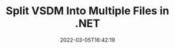 ---
############################# Static ############################
layout: "auto-gen"
date: 2022-03-05T16:42:19
draft: false

############################# Head ############################
head_title: "Split VSDM into Multiple Files in C# .NET"
head_description: "C# .NET users to split a single VSDM file into several files based on page numbers, page intervals, even or odd pages using documents merger API."

############################# Header ############################
title: "Split VSDM Into Multiple Files in .NET"
description: "Split a single VSDM file into several resultant files based on page numbers, page intervals, even or odd pages using documents merger API for .NET (C#, ASP.NET, VB.NET, .NET Core) applications."
bg_image: "https://cms.admin.containerize.com/templates/aspose/App_Themes/V3/images/bg/header1.png"
bg_overlay: false
button:
    enable: true
    icon: "fas fa-arrow-down"
    label: "Download Free Trial"
    link: "https://downloads.groupdocs.com/merger/net"

############################# SubMenu ############################
submenu:
    enable: true

    left:
        img_alt: "GroupDocs.Merger for .NET"
        image: "https://cms.admin.containerize.com/templates/groupdocs/images/product-logos/90x90-noborder/groupdocs-merger-net.png"
        product: "GroupDocs.Merger"
        platform: ".NET"

    middle:
        button:

            # button loop
            - link: "https://apireference.groupdocs.com/merger/net"
              text: "API Reference"

            # button loop
            - link: "https://github.com/groupdocs-merger"
              text: "Code Examples"

            # button loop
            - link: "https://products.groupdocs.app/merger/family"
              text: "Live Demos"

            # button loop
            - link: "https://purchase.groupdocs.com/pricing/merger/net"
              text: "Pricing"

    right:
        link_download: "https://downloads.groupdocs.com/merger"
        link_learn: "https://docs.groupdocs.com/merger/net"
        link_buy: "https://purchase.groupdocs.com"

############################# About ############################
about:
    enable: true
    title: "About GroupDocs.Merger for .NET API"
    content: |
        [GroupDocs.Merger for .NET](https://products.groupdocs.com/merger/net/) offers a simple solution to safely merge, split, move, remove, extract, swap & rotate between a wide range of document formats including PDF, Microsoft Office (Word, Excel, PowerPoint, OneNote), OpenDocument, HTML and many others within .NET applications. By adding just a few lines of the code, perform several document operations such as move, remove, rotate, swap, extract or change the orientation of pages within the documents. The documents merging API also supports previewing document pages as an image to analyse the document structure, formatting and content on the page.
        
        GroupDocs.Merger APIs are well supported on all major operating systems and platforms including .NET Framework, .NET Standard, .NET Core, Mono and Xamarin.

############################# Steps ############################
steps:
    enable: true
    title_left: "Split VSDM File Pages in .NET"
    content_left: |
        [GroupDocs.Merger](https://products.groupdocs.com/merger/net/) makes it easy for .NET developers to split a single VSDM file into multiple resultant files by implementing a few easy steps.

        *   Initialize <mark>**SplitOptions**</mark> class with output files path format.
        *   Create new instance of <mark>**Merger**</mark> class and pass source document path as a constructor parameter.
        *   Call <mark>**Split**</mark> method and pass <mark>**SplitOptions**</mark> object to save resultant documents.
        
    title_right: "System Requirements"
    content_right: |
        GroupDocs.Merger for .NET APIs are supported on all major platforms and operating systems. Before executing the code below, please make sure that you have the following prerequisites installed on your system.

        *   Operating Systems: Microsoft Windows, Linux, MacOS
        *   Development Environments: Visual Studio, Xamarin, MonoDevelop
        *   Frameworks: .NET Framework, .NET Standard, .NET Core, Mono
        *   Download the latest version of GroupDocs.Merger for .NET from [Nuget](https://www.nuget.org/packages/GroupDocs.Merger)
        
    code: |
        ```cs
        // Split VSDM file using GroupDocs.Merger API
        string filePath = "input.pdf";
        string filePathOut = "output.pdf";

        // Initialise SplitOptions class with output files path format
        SplitOptions splitOptions = new SplitOptions(filePathOut, new int[] { 3, 6, 8 });

        // Instantiate Merger with input VSDM document
        using (Merger merger = new Merger("input.vsdm"))
          {
            // Call Split method and pass SplitOptions object to save resultant documents
            merger.Split(splitOptions);
            
            // Call Save method and pass desired file path to save the output document
            merger.Save("output.vsdm");
          }
        ```

############################# Demos ############################
demos:
    enable: true
    title: "Live Demos - Split VSDM File Online"
    content: |
        Split VSDM file right now by visiting [GroupDocs.Merger Live Demos](https://products.groupdocs.app/splitter/vsdm) website.
        The live demo has the following benefits
        
############################# About Formats ############################
about_formats:
    enable: true
    format:
        # format loop
        - icon: "far fa-file-alt"
          title: "About VSDM File Format"
          content: |
            Files with VSDM extension are drawing files created with Microsoft Visio application that supports macros. VSDM files are OPC/XML drawings that are similar to VSDX but also provide the capability to run macros when the file is opened. Macros are user-defined actions/steps that are developed in Visual Basic for Applications (VBA) and can be used to perform repetitive tasks.

          link: "https://docs.fileformat.com/image/vsdm/"

############################# More Formats ############################
more_formats:
    enable: true
    title: "Split File of Other Formats"
    content: |
        .NET documents merger & split API for file formats and images. Split some of the popular file formats as stated below.
    format: 
        # format loop
        - name: "Split CSV File Pages in .NET"
          link: "https://products.groupdocs.com/merger/net/split/csv/"
          description: "Comma Separated Values File"

        # format loop
        - name: "Split DOC File Pages in .NET"
          link: "https://products.groupdocs.com/merger/net/split/doc/"
          description: "Microsoft Word Document"

        # format loop
        - name: "Split DOCM File Pages in .NET"
          link: "https://products.groupdocs.com/merger/net/split/docm/"
          description: "Microsoft Word Macro-Enabled Document"

        # format loop
        - name: "Split DOCX File Pages in .NET"
          link: "https://products.groupdocs.com/merger/net/split/docx/"
          description: "Microsoft Word Open XML Document"

        # format loop
        - name: "Split DOT File Pages in .NET"
          link: "https://products.groupdocs.com/merger/net/split/dot/"
          description: "Microsoft Word Document Template"

        # format loop
        - name: "Split DOTM File Pages in .NET"
          link: "https://products.groupdocs.com/merger/net/split/dotm/"
          description: "Microsoft Word Macro-Enabled Template"

        # format loop
        - name: "Split DOTX File Pages in .NET"
          link: "https://products.groupdocs.com/merger/net/split/dotx/"
          description: "Word Open XML Document Template"

        # format loop
        - name: "Split EPUB File Pages in .NET"
          link: "https://products.groupdocs.com/merger/net/split/epub/"
          description: "Digital E-Book File Format"

        # format loop
        - name: "Split HTML File Pages in .NET"
          link: "https://products.groupdocs.com/merger/net/split/html/"
          description: "Hyper Text Markup Language"

        # format loop
        - name: "Split MHT File Pages in .NET"
          link: "https://products.groupdocs.com/merger/net/split/mht/"
          description: "MIME Encapsulation of Aggregate HTML"

        # format loop
        - name: "Split MHTML File Pages in .NET"
          link: "https://products.groupdocs.com/merger/net/split/mhtml/"
          description: "MIME Encapsulation of Aggregate HTML"

        # format loop
        - name: "Split ODP File Pages in .NET"
          link: "https://products.groupdocs.com/merger/net/split/odp/"
          description: "OpenDocument Presentation File Format"

        # format loop
        - name: "Split ODS File Pages in .NET"
          link: "https://products.groupdocs.com/merger/net/split/ods/"
          description: "Open Document Spreadsheet"

        # format loop
        - name: "Split ODT File Pages in .NET"
          link: "https://products.groupdocs.com/merger/net/split/odt/"
          description: "Open Document Text"

        # format loop
        - name: "Split OTP File Pages in .NET"
          link: "https://products.groupdocs.com/merger/net/split/otp/"
          description: "Origin Graph Template"

        # format loop
        - name: "Split OTT File Pages in .NET"
          link: "https://products.groupdocs.com/merger/net/split/ott/"
          description: "Open Document Template"

        # format loop
        - name: "Split PDF File Pages in .NET"
          link: "https://products.groupdocs.com/merger/net/split/pdf/"
          description: "Portable Document"

        # format loop
        - name: "Split POTM File Pages in .NET"
          link: "https://products.groupdocs.com/merger/net/split/potm/"
          description: "Microsoft PowerPoint Template"

        # format loop
        - name: "Split POTX File Pages in .NET"
          link: "https://products.groupdocs.com/merger/net/split/potx/"
          description: "Microsoft PowerPoint Open XML Template"

        # format loop
        - name: "Split PPS File Pages in .NET"
          link: "https://products.groupdocs.com/merger/net/split/pps/"
          description: "Microsoft PowerPoint Slide Show"

        # format loop
        - name: "Split PPSM File Pages in .NET"
          link: "https://products.groupdocs.com/merger/net/split/ppsm/"
          description: "Microsoft PowerPoint Slide Show"

        # format loop
        - name: "Split PPSX File Pages in .NET"
          link: "https://products.groupdocs.com/merger/net/split/ppsx/"
          description: "PowerPoint Open XML Slide Show"

        # format loop
        - name: "Split PPT File Pages in .NET"
          link: "https://products.groupdocs.com/merger/net/split/ppt/"
          description: "PowerPoint Presentation"

        # format loop
        - name: "Split PPTM File Pages in .NET"
          link: "https://products.groupdocs.com/merger/net/split/pptm/"
          description: "Microsoft PowerPoint Presentation"

        # format loop
        - name: "Split PPTX File Pages in .NET"
          link: "https://products.groupdocs.com/merger/net/split/pptx/"
          description: "PowerPoint Open XML Presentation"

        # format loop
        - name: "Split PS File Pages in .NET"
          link: "https://products.groupdocs.com/merger/net/split/ps/"
          description: "PostScript (PS)"

        # format loop
        - name: "Split RTF File Pages in .NET"
          link: "https://products.groupdocs.com/merger/net/split/rtf/"
          description: "Rich Text File Format"

        # format loop
        - name: "Split TEX File Pages in .NET"
          link: "https://products.groupdocs.com/merger/net/split/tex/"
          description: "LaTeX Source Document"

        # format loop
        - name: "Split TSV File Pages in .NET"
          link: "https://products.groupdocs.com/merger/net/split/tsv/"
          description: "Tab Separated Values File"

        # format loop
        - name: "Split TXT File Pages in .NET"
          link: "https://products.groupdocs.com/merger/net/split/txt/"
          description: "Plain Text File Format"

        # format loop
        - name: "Split VDX File Pages in .NET"
          link: "https://products.groupdocs.com/merger/net/split/vdx/"
          description: "Microsoft Visio XML Drawing File Format"

        # format loop
        - name: "Split VSDX File Pages in .NET"
          link: "https://products.groupdocs.com/merger/net/split/vsdx/"
          description: "Microsoft Visio File Format"

        # format loop
        - name: "Split VSSM File Pages in .NET"
          link: "https://products.groupdocs.com/merger/net/split/vssm/"
          description: "Microsoft Visio Macro Enabled File Format"

        # format loop
        - name: "Split VSSX File Pages in .NET"
          link: "https://products.groupdocs.com/merger/net/split/vssx/"
          description: "Visio Stencil File Format"

        # format loop
        - name: "Split VSTM File Pages in .NET"
          link: "https://products.groupdocs.com/merger/net/split/vstm/"
          description: "Visio Macro-Enabled Drawing Template"

        # format loop
        - name: "Split VSTX File Pages in .NET"
          link: "https://products.groupdocs.com/merger/net/split/vstx/"
          description: "Microsoft Visio File Format"

        # format loop
        - name: "Split VSX File Pages in .NET"
          link: "https://products.groupdocs.com/merger/net/split/vsx/"
          description: "Vector Scalar Extension"

        # format loop
        - name: "Split VTX File Pages in .NET"
          link: "https://products.groupdocs.com/merger/net/split/vtx/"
          description: "Microsoft Visio Drawing Template"

        # format loop
        - name: "Split XLAM File Pages in .NET"
          link: "https://products.groupdocs.com/merger/net/split/xlam/"
          description: "Microsoft Excel Macro-Enabled Add-In"

        # format loop
        - name: "Split XLS File Pages in .NET"
          link: "https://products.groupdocs.com/merger/net/split/xls/"
          description: "Microsoft Excel Binary File Format"

        # format loop
        - name: "Split XLSB File Pages in .NET"
          link: "https://products.groupdocs.com/merger/net/split/xlsb/"
          description: "Microsoft Excel Binary Spreadsheet File"

        # format loop
        - name: "Split XLSM File Pages in .NET"
          link: "https://products.groupdocs.com/merger/net/split/xlsm/"
          description: "Microsoft Excel Macro-Enabled Spreadsheet"

        # format loop
        - name: "Split XLSX File Pages in .NET"
          link: "https://products.groupdocs.com/merger/net/split/xlsx/"
          description: "Microsoft Excel Open XML Spreadsheet"

        # format loop
        - name: "Split XLT File Pages in .NET"
          link: "https://products.groupdocs.com/merger/net/split/xlt/"
          description: "Microsoft Excel Template"

        # format loop
        - name: "Split XLTM File Pages in .NET"
          link: "https://products.groupdocs.com/merger/net/split/xltm/"
          description: "Microsoft Excel Macro-Enabled Template"

        # format loop
        - name: "Split XLTX File Pages in .NET"
          link: "https://products.groupdocs.com/merger/net/split/xltx/"
          description: "Microsoft Excel Open XML Template"

        # format loop
        - name: "Split XPS File Pages in .NET"
          link: "https://products.groupdocs.com/merger/net/split/xps/"
          description: "Open XML Paper Specification"



############################# Back to top ###############################
back_to_top:
    enable: true
---